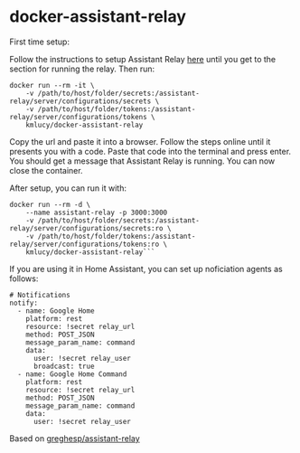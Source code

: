 # docker-assistant-relay

First time setup:

Follow the instructions to setup Assistant Relay [here](https://github.com/greghesp/assistant-relay) until you get to the section for running the relay. Then run:
```
docker run --rm -it \
    -v /path/to/host/folder/secrets:/assistant-relay/server/configurations/secrets \
    -v /path/to/host/folder/tokens:/assistant-relay/server/configurations/tokens \
    kmlucy/docker-assistant-relay
```
Copy the url and paste it into a browser. Follow the steps online until it presents you with a code. Paste that code into the terminal and press enter. You should get a message that Assistant Relay is running. You can now close the container.

After setup, you can run it with:
```
docker run --rm -d \
    --name assistant-relay -p 3000:3000
    -v /path/to/host/folder/secrets:/assistant-relay/server/configurations/secrets:ro \
    -v /path/to/host/folder/tokens:/assistant-relay/server/configurations/tokens:ro \
    kmlucy/docker-assistant-relay```
```

If you are using it in Home Assistant, you can set up noficiation agents as follows:
```
# Notifications
notify:
  - name: Google Home
    platform: rest
    resource: !secret relay_url
    method: POST_JSON
    message_param_name: command
    data:
      user: !secret relay_user
      broadcast: true
  - name: Google Home Command
    platform: rest
    resource: !secret relay_url
    method: POST_JSON
    message_param_name: command
    data:
      user: !secret relay_user
```

Based on [greghesp/assistant-relay](https://github.com/greghesp/assistant-relay)
